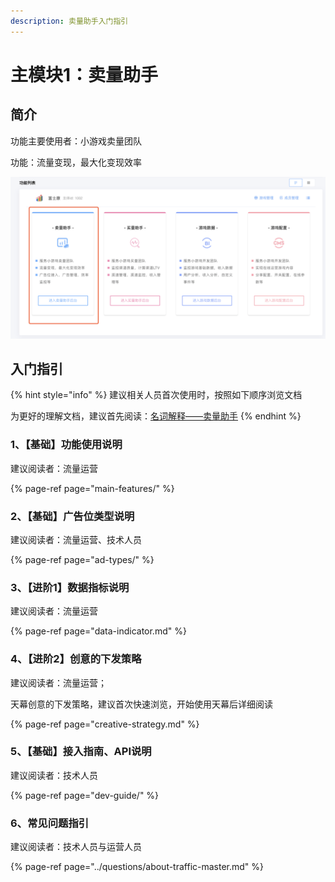 ```yaml
---
description: 卖量助手入门指引
---
```


# 主模块1：卖量助手

## 简介

功能主要使用者：小游戏卖量团队

功能：流量变现，最大化变现效率

![&#x5929;&#x5E55;-&#x5356;&#x91CF;&#x52A9;&#x624B;&#x5165;&#x53E3;](../.gitbook/assets/image%20%28304%29.png)

## 入门指引

{% hint style="info" %}
建议相关人员首次使用时，按照如下顺序浏览文档

为更好的理解文档，建议首先阅读：[名词解释——卖量助手](../glossary.md#2-mai-liang-zhu-shou)
{% endhint %}

### 1、【基础】功能使用说明

建议阅读者：流量运营

{% page-ref page="main-features/" %}

### 2、【基础】广告位类型说明

建议阅读者：流量运营、技术人员

{% page-ref page="ad-types/" %}

### 3、【进阶1】数据指标说明

建议阅读者：流量运营

{% page-ref page="data-indicator.md" %}

### 4、【进阶2】创意的下发策略

建议阅读者：流量运营；

天幕创意的下发策略，建议首次快速浏览，开始使用天幕后详细阅读

{% page-ref page="creative-strategy.md" %}

### 5、【基础】接入指南、API说明

建议阅读者：技术人员

{% page-ref page="dev-guide/" %}

### 6、常见问题指引

建议阅读者：技术人员与运营人员

{% page-ref page="../questions/about-traffic-master.md" %}



